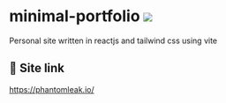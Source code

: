 # minimal-portfolio <a href="https://github.com/PhantomLeak/minimal-portfolio/actions/workflows/pages/pages-build-deployment"><img src="https://github.com/PhantomLeak/minimal-portfolio/actions/workflows/pages/pages-build-deployment/badge.svg?branch=gh-pages" /></a>

Personal site written in reactjs and tailwind css using vite

## 🔗 Site link 
https://phantomleak.io/
